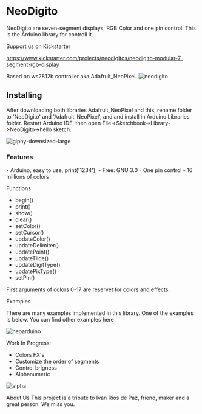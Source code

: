 <h1> NeoDigito </h1>

NeoDigito are seven-segment displays, RGB Color and one pin control. This is the Arduino library for controll it. 

Support us on Kickstarter

https://www.kickstarter.com/projects/neodigitos/neodigito-modular-7-segment-rgb-display


Based on ws2812b controller aka Adafruit_NeoPixel.
![neodigito](https://user-images.githubusercontent.com/44323612/145859616-98edf0aa-3a90-4023-9382-8e4e9e858b3e.jpeg)


<h2>Installing</h2>
After downloading both libraries Adafruit_NeoPixel and this, rename folder to 'NeoDigito' and 'Adafruit_NeoPixel', and  and install in Arduino Libraries folder. Restart Arduino IDE, then open File->Sketchbook->Library->NeoDigito->hello sketch.

![giphy-downsized-large](https://user-images.githubusercontent.com/44323612/145860314-622879d7-d031-40ad-876e-b6196665457d.gif)

<h3>Features</h3>
- Arduino, easy to use, print('1234');
- Free: GNU 3.0
- One pin control
- 16 millions of colors


Functions
- begin()
- print()
- show()
- clear()
- setColor()
- setCursor()
- updateColor()
- updateDelimiter()
- updatePoint()
- updateTilde()
- updateDigitType()
- updatePixType()
- setPin()

First arguments of colors 0-17 are reservet for colors and effects.

Examples

There are many examples implemented in this library. One of the examples is below. You can find other examples here

![neoarduino](https://user-images.githubusercontent.com/44323612/145861976-3156a997-853f-4ab2-ad80-031e8bc15af8.gif)


Work In Progress:
- Colors FX's
- Customize the order of segments
- Control brigness
- Alphanumeric



![alpha](https://user-images.githubusercontent.com/44323612/145863119-c40b0c46-0237-4394-b09f-d7fb6e496b3d.png)


About Us
This project is a tribute to Iván Ríos de Paz, friend, maker and a great person. We miss you. 
